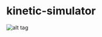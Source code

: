 # kinetic-simulator


![alt tag](https://github.com/rzfzr/kinetic-simulator/blob/master/Capture.JPG)
